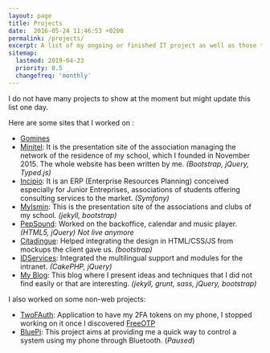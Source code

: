 ```yaml
---
layout: page
title: Projects
date:  2016-05-24 11:46:53 +0200
permalink: /projects/
excerpt: A list of my ongoing or finished IT project as well as those to which I contributed.
sitemap:
  lastmod: 2019-04-23
  priority: 0.5
  changefreq: 'monthly'
---
```


I do not have many projects to show at the moment but might update this list one day.

Here are some sites that I worked on :

- [Gomines](https://github.com/Minitel-Ismin/Gomines)
- [Minitel](http://minitel.emse.fr/): It is the presentation site of the association managing the network of the residence of my school, which I founded in November 2015. The whole website has been written by me. *(Bootstrap, jQuery, Typed.js)*
- [Incipio](https://github.com/m-rousse/Incipio): It is an ERP (Enterprise Resources Planning) conceived especially for Junior Entreprises, associations of students offering consulting services to the market. *(Symfony)*
- [MyIsmin](http://myismin.emse.fr/): This is the presentation site of the associations and clubs of my school. *(jekyll, bootstrap)*
- [PepSound](https://web.archive.org/web/20170612085158/http://pepsound.fr/): Worked on the backoffice, calendar and music player. *(HTML5, jQuery)* _Not live anymore_
- [Citadingue](https://lecitadingue.com/): Helped integrating the design in HTML/CSS/JS from mockups the client gave us. *(bootstrap)*
- [IDServices](http://www.idservices.fr/): Integrated the multilingual support and modules for the intranet. *(CakePHP, jQuery)*
- [My Blog](https://math.rousse.me/): This blog where I present ideas and techniques that I did not find easily or that are interesting. *(jekyll, grunt, sass, jQuery, bootstrap)*

I also worked on some non-web projects:
- [TwoFAuth](https://github.com/m-rousse/2fauth): Application to have my 2FA tokens on my phone, I stopped working on it once I discovered [FreeOTP](https://f-droid.org/en/packages/org.fedorahosted.freeotp/)
- [BluePi](/projects/bluepi.html): This project aims at providing me a quick way to control a system using my phone through Bluetooth. (_Paused_)
